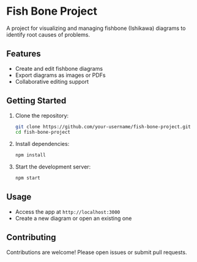 # Fish Bone Project

A project for visualizing and managing fishbone (Ishikawa) diagrams to identify root causes of problems.

## Features

- Create and edit fishbone diagrams
- Export diagrams as images or PDFs
- Collaborative editing support

## Getting Started

1. Clone the repository:
    ```bash
    git clone https://github.com/your-username/fish-bone-project.git
    cd fish-bone-project
    ```
2. Install dependencies:
    ```bash
    npm install
    ```
3. Start the development server:
    ```bash
    npm start
    ```

## Usage

- Access the app at `http://localhost:3000`
- Create a new diagram or open an existing one

## Contributing

Contributions are welcome! Please open issues or submit pull requests.